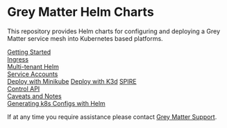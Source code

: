 # Grey Matter Helm Charts

This repository provides Helm charts for configuring and deploying a Grey Matter service mesh into Kubernetes based platforms.

[Getting Started](docs/Getting%20Started.md)  
[Ingress](docs/Ingress.md)  
[Multi-tenant Helm](docs/Multi-tenant%20Helm.md)  
[Service Accounts](docs/Service%20Accounts.md)  
[Deploy with Minikube](docs/Deploy%20with%20Minikube.md)
[Deploy with K3d](docs/Deploy%20with%20K3d.md)
[SPIRE](docs/SPIRE.md)  
[Control API](docs/Control%20API.md)  
[Caveats and Notes](docs/Caveats%20and%20Notes.md)  
[Generating k8s Configs with Helm](docs/Generating%20k8s%20Configs%20with%20Helm.md)

If at any time you require assistance please contact [Grey Matter Support](https://support.greymatter.io).
